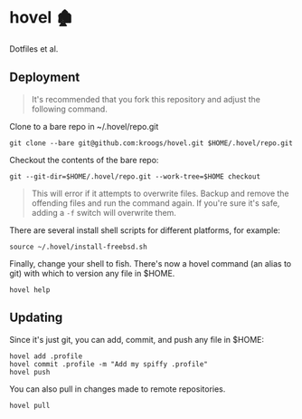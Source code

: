 # hovel 🏚

Dotfiles et al.

## Deployment

> It's recommended that you fork this repository and adjust the following command.

Clone to a bare repo in ~/.hovel/repo.git

```shell
git clone --bare git@github.com:kroogs/hovel.git $HOME/.hovel/repo.git
```

Checkout the contents of the bare repo:

```shell
git --git-dir=$HOME/.hovel/repo.git --work-tree=$HOME checkout 
```
> This will error if it attempts to overwrite files. Backup and remove the offending
> files and run the command again. If you're sure it's safe, adding a ```-f``` switch
> will overwrite them.

There are several install shell scripts for different platforms, for example:

```shell
source ~/.hovel/install-freebsd.sh
```

Finally, change your shell to fish. There's now a hovel command
(an alias to git) with which to version any file in $HOME.

```shell
hovel help
```

## Updating

Since it's just git, you can add, commit, and push any file in $HOME:
```shell
hovel add .profile
hovel commit .profile -m "Add my spiffy .profile"
hovel push
```

You can also pull in changes made to remote repositories.
```shell
hovel pull
```
